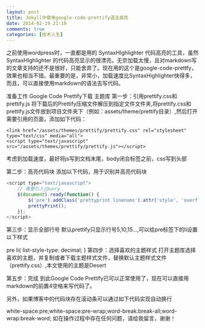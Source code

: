 ```yaml
---
layout: post
title: Jekyll中使用google-code-prettify语法高亮
date: 2014-02-19 21:19
comments: true
categories: [技术人生]
---
```


之前使用wordpress时，一直都是用的 SyntaxHIghlighter 代码高亮的工具，虽然SyntaxHIghlighter 的代码高亮显示的很漂亮，无奈加载太慢，且对markdown写的文章支持的还不是很好，只能舍弃了。现在用的这个是google-code-prettfy，效果也相当不错。最重要的是，非常小，加载速度比SyntaxHighlighter快得多，而且，可以直接使用markdown的语法去写代码。

准备工作
Google Code Prettify下载
主题库
第一步：引用prettify.css和prettify.js
将下载后的Prettify压缩文件解压到指定文件文件夹,将prettify.css和prettify.js文件放到项目文件夹下（例如：assets/theme/prettify目录）,然后打开需要引用的页面，添加如下代码：

    <link href="/assets/themes/prettify/prettify.css" rel="stylesheet" type="text/css" media="all">
    <script type="text/javascript" src="/assets/themes/prettify/prettify.js"></script>

考虑到加载速度，最好将js写到文档末尾，body闭合标签之前，css写到头部

第二步：高亮代码块
添加以下代码，用于识别并高亮代码块

```javascript
<script type="text/javascript">
    // 需要引入jQuery
    $(document).ready(function() {
        $('pre').addClass('prettyprint linenums').attr('style', 'overflow:auto');
        prettyPrint();
    });
</script>
```

第三步：显示全部行号
默认prettify只显示行号5,10,15...,可以给pre标签下的li设置以下样式

pre li{ list-style-type: decimal; }
第四步：选择喜欢的主题样式
打开主题库选择喜欢的主题，并复制或者下载主题样式文件，替换默认主题样式文件（prettify.css）,本文使用的主题是Desert

第五步：完成
到此Google Code Prettify已可以正常使用了，现在可以直接用markdown的前置4空格来写代码了。

另外，如果博客中的代码块存在滚动条可以通过如下代码实现自动换行

white-space:pre;white-space:pre-wrap;word-break:break-all;word-wrap:break-word;
如在操作过程中存在任何问题，请给我留言，谢谢！
